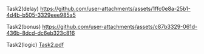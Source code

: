 Task2(delay)
https://github.com/user-attachments/assets/1ffc0e8a-25b1-4d4b-b505-3329eee985a5


Task2(bonus)
https://github.com/user-attachments/assets/c87b3329-061d-436b-8dcd-dc6eb323c816


Task2(logic)
[Task2.pdf](https://github.com/user-attachments/files/22665266/Task2.pdf)
